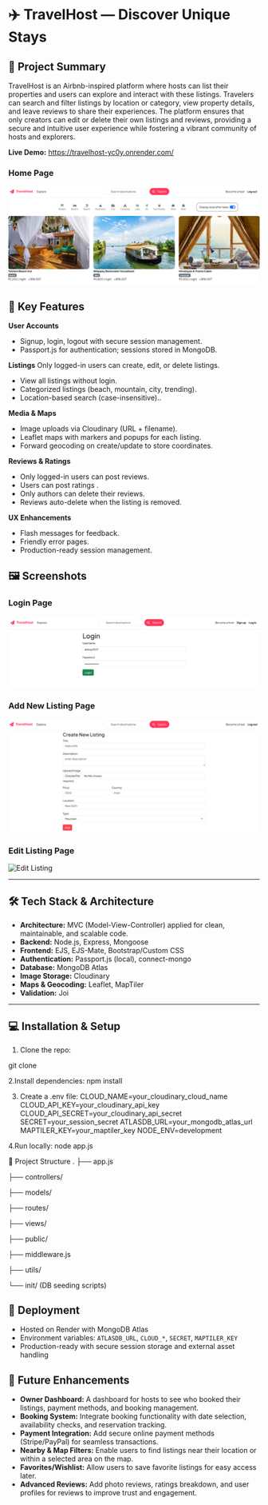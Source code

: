 # ✈️ TravelHost — Discover Unique Stays

## 🚀 Project Summary
TravelHost is an Airbnb-inspired platform where hosts can list their properties and users can explore and interact with these listings. Travelers can search and filter listings by location or category, view property details, and leave reviews to share their experiences. The platform ensures that only creators can edit or delete their own listings and reviews, providing a secure and intuitive user experience while fostering a vibrant community of hosts and explorers.

**Live Demo:** https://travelhost-yc0y.onrender.com/

### Home Page
![Home](./public/screenshots/home.png)

## 📌 Key Features

**User Accounts**
- Signup, login, logout with secure session management.
- Passport.js for authentication; sessions stored in MongoDB.

**Listings**
 Only logged-in users can create, edit, or delete listings.
- View all listings without login.
- Categorized listings (beach, mountain, city, trending).
- Location-based search (case-insensitive)..

**Media & Maps**
- Image uploads via Cloudinary (URL + filename).
- Leaflet maps with markers and popups for each listing.
- Forward geocoding on create/update to store coordinates.

**Reviews & Ratings**
- Only logged-in users can post reviews.
- Users can post ratings .
- Only authors can delete their reviews.
- Reviews auto-delete when the listing is removed.


**UX Enhancements**
- Flash messages for feedback.
- Friendly error pages.
- Production-ready session management.

## 🖼️ Screenshots

### Login Page
![Login](./public/screenshots/login.png)

### Add New Listing Page
![Add Listing](./public/screenshots/add.png)

### Edit Listing Page
![Edit Listing](./public/screenshots/edit_listing.png)

---

## 🛠️ Tech Stack & Architecture

- **Architecture:** MVC (Model-View-Controller) applied for clean, maintainable, and scalable code.
- **Backend:** Node.js, Express, Mongoose
- **Frontend:** EJS, EJS-Mate, Bootstrap/Custom CSS
- **Authentication:** Passport.js (local), connect-mongo
- **Database:** MongoDB Atlas
- **Image Storage:** Cloudinary
- **Maps & Geocoding:** Leaflet, MapTiler
- **Validation:** Joi

---

## 💻 Installation & Setup

1. Clone the repo:

git clone <repo-url>

2.Install dependencies:
npm install

3. Create a .env file:
CLOUD_NAME=your_cloudinary_cloud_name
CLOUD_API_KEY=your_cloudinary_api_key
CLOUD_API_SECRET=your_cloudinary_api_secret
SECRET=your_session_secret
ATLASDB_URL=your_mongodb_atlas_url
MAPTILER_KEY=your_maptiler_key
NODE_ENV=development

4.Run locally:
node app.js

📂 Project Structure
.
├── app.js

├── controllers/

├── models/

├── routes/

├── views/

├── public/

├── middleware.js

├── utils/

└── init/  (DB seeding scripts)


## 🚀 Deployment

- Hosted on Render with MongoDB Atlas
- Environment variables: `ATLASDB_URL`, `CLOUD_*`, `SECRET`, `MAPTILER_KEY`
- Production-ready with secure session storage and external asset handling




## 🎯 Future Enhancements

- **Owner Dashboard:** A dashboard for hosts to see who booked their listings, payment methods, and booking management.  
- **Booking System:** Integrate booking functionality with date selection, availability checks, and reservation tracking.  
- **Payment Integration:** Add secure online payment methods (Stripe/PayPal) for seamless transactions.  
- **Nearby & Map Filters:** Enable users to find listings near their location or within a selected area on the map.  
- **Favorites/Wishlist:** Allow users to save favorite listings for easy access later.  
- **Advanced Reviews:** Add photo reviews, ratings breakdown, and user profiles for reviews to improve trust and engagement.  






